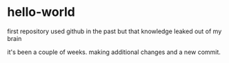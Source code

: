 # hello-world
first repository
used github in the past but that knowledge leaked out of my brain

it's been a couple of weeks. making additional changes and a new commit.
